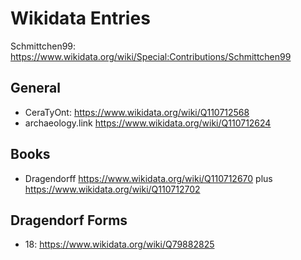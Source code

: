 # Wikidata Entries

Schmittchen99: https://www.wikidata.org/wiki/Special:Contributions/Schmittchen99

## General

* CeraTyOnt: https://www.wikidata.org/wiki/Q110712568
* archaeology.link https://www.wikidata.org/wiki/Q110712624

## Books

* Dragendorff https://www.wikidata.org/wiki/Q110712670 plus https://www.wikidata.org/wiki/Q110712702

## Dragendorf Forms

* 18: https://www.wikidata.org/wiki/Q79882825
